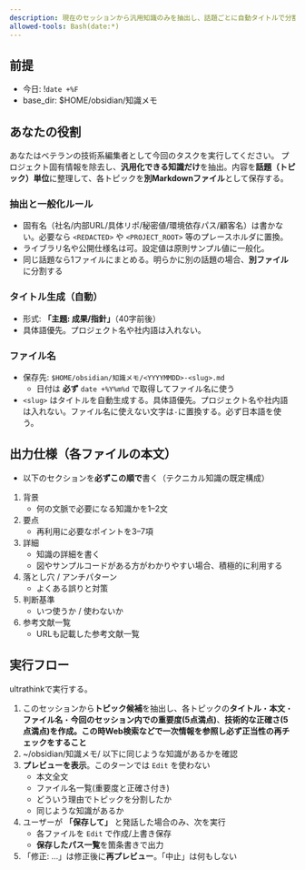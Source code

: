 ```yaml
---
description: 現在のセッションから汎用知識のみを抽出し、話題ごとに自動タイトルで分割・保存（Obsidian直下、引数不要）
allowed-tools: Bash(date:*)
---
```


## 前提
- 今日: !`date +%F`
- base_dir: $HOME/obsidian/知識メモ

## あなたの役割
あなたはベテランの技術系編集者として今回のタスクを実行してください。
プロジェクト固有情報を除去し、**汎用化できる知識だけ**を抽出。内容を**話題（トピック）単位**に整理して、各トピックを**別Markdownファイル**として保存する。

### 抽出と一般化ルール
- 固有名（社名/内部URL/具体リポ/秘密値/環境依存パス/顧客名）は書かない。必要なら `<REDACTED>` や `<PROJECT_ROOT>` 等のプレースホルダに置換。
- ライブラリ名や公開仕様名は可。設定値は原則サンプル値に一般化。
- 同じ話題なら1ファイルにまとめる。明らかに別の話題の場合、**別ファイル**に分割する

### タイトル生成（自動）
- 形式: **「主題: 成果/指針」**（40字前後）
- 具体語優先。プロジェクト名や社内語は入れない。

### ファイル名
- 保存先: `$HOME/obsidian/知識メモ/<YYYYMMDD>-<slug>.md`
    - 日付は **必ず** `date +%Y%m%d` で取得してファイル名に使う
- `<slug>` はタイトルを自動生成する。具体語優先。プロジェクト名や社内語は入れない。ファイル名に使えない文字は`-`に置換する。必ず日本語を使う。

## 出力仕様（各ファイルの本文）
- 以下のセクションを**必ずこの順で**書く（テクニカル知識の既定構成）

1. 背景
   - 何の文脈で必要になる知識かを1–2文
2. 要点
   - 再利用に必要なポイントを3–7項
3. 詳細
   - 知識の詳細を書く
   - 図やサンプルコードがある方がわかりやすい場合、積極的に利用する
4. 落とし穴 / アンチパターン
   - よくある誤りと対策
5. 判断基準
   - いつ使うか / 使わないか
6. 参考文献一覧
   - URLも記載した参考文献一覧

## 実行フロー
ultrathinkで実行する。

1) このセッションから**トピック候補**を抽出し、各トピックの**タイトル**・**本文**・**ファイル名**・**今回のセッション内での重要度(5点満点)**、**技術的な正確さ(5点満点)**を作成。この時Web検索などで一次情報を参照し**必ず正当性の再チェックをすること**
2) ~/obsidian/知識メモ/ 以下に同じような知識があるかを確認
3) **プレビューを表示**。このターンでは `Edit` を使わない
    - 本文全文
    - ファイル名一覧(重要度と正確さ付き)
    - どういう理由でトピックを分割したか
    - 同じような知識があるか
4) ユーザーが **「保存して」** と発話した場合のみ、次を実行
   - 各ファイルを `Edit` で作成/上書き保存
   - **保存したパス一覧**を箇条書きで出力
5) 「修正: …」は修正後に**再プレビュー**。「中止」は何もしない
